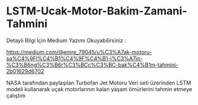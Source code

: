 # LSTM-Ucak-Motor-Bakim-Zamani-Tahmini

Detaylı Bilgi İçin Medium Yazımı Okuyabilirsiniz : 

https://medium.com/@emre_79045/u%C3%A7ak-motoru-sa%C4%9Fl%C4%B1%C4%9F%C4%B1-i%C3%A7in-%C3%B6ng%C3%B6r%C3%BCc%C3%BC-bak%C4%B1m-tahmini-2b01629d6702

NASA tarafından paylaşılan Turbofan Jet Motoru Veri seti üzerinden LSTM modeli kullanarak uçak motorlarının kalan yaşam ömürlerini tahmin etmeye çalıştım
